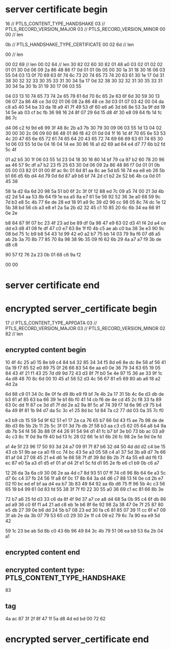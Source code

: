 # server certificate begin
16 // PTLS_CONTENT_TYPE_HANDSHAKE
03 // PTLS_RECORD_VERSION_MAJOR
03 // PTLS_RECORD_VERSION_MINOR
00 00 // len

0b // PTLS_HANDSHAKE_TYPE_CERTIFICATE
00 02 6d // len

00 // len

00 02 69 // len
00 02 64 // len
30 82 02 60 30 82 01 48 a0 03
02 01 02 02 01 01 30 0d 06 09
2a 86 48 86 f7 0d 01 01 0b 05
00 30 1a 31 18 30 16 06 03 55
04 03 13 0f 70 69 63 6f 74 6c
73 20 74 65 73 74 20 63 61 30
1e 17 0d 31 38 30 32 32 33 30
35 33 31 30 34 5a 17 0d 32 38
30 32 32 31 30 35 33 31 30 34
5a 30 1b 31 19 30 17 06 03 55

04 03 13 10 74 65 73 74 2e 65
78 61 6d 70 6c 65 2e 63 6f 6d
30 59 30 13 06 07 2a 86 48 ce
3d 02 01 06 08 2a 86 48 ce 3d
03 01 07 03 42 00 04 da c8 a5
40 54 ba 33 da 18 a9 41 7f 49
53 df 60 e6 a6 3d b6 8e 53 3a
9f dd 19 14 5e ab 03 cf bc fb
36 98 16 24 8f 07 29 6d 15 d8
4f 30 e8 09 64 fb 14 fc 86 7c

d4 06 c2 fd 9d e8 99 3f 48 8c
2b a3 7b 30 79 30 09 06 03 55
1d 13 04 02 30 00 30 2c 06 09
60 86 48 01 86 f8 42 01 0d 04
1f 16 1d 4f 70 65 6e 53 53 4c
20 47 65 6e 65 72 61 74 65 64
20 43 65 72 74 69 66 69 63 61
74 65 30 1d 06 03 55 1d 0e 04
16 04 14 ee 30 86 16 a1 d2 69
ad 64 e4 d7 77 6b b2 fd 5c 4f

01 a2 b5 30 1f 06 03 55 1d 23
04 18 30 16 80 14 bf 79 ca 97
b2 60 78 20 96 aa 46 57 9c df
a7 b2 23 f5 25 63 30 0d 06 09
2a 86 48 86 f7 0d 01 01 0b 05
00 03 82 01 01 00 8f ac 9c 01
6d 81 aa 8c ae 5d b5 16 74 ea
e8 eb 26 5b b1 66 d5 6b d4 4d
79 0d 6d 87 a9 b6 bf 74 2d c1
b2 2e 52 b6 4b ca 0d 01 45 38

58 1a d2 6a 6d 20 98 5a 51 b0
6f 2c 3f 0f 12 88 ed 7c 09 a5
74 00 21 3d 4b d2 2d 54 aa 53
8b 64 f9 1e ea a5 8a e7 61 5e
56 92 52 36 3e a0 68 59 9c 7d
b3 e8 5c 4b 77 6e de 28 ed 18
91 a9 9c 39 d2 96 cc 98 05 8c
74 dc 1e 12 5b 38 bd 56 cb a3
e8 e1 2a 5a 2b d2 32 45 c1 10
85 20 6c 6b 34 ea 66 91 0e 2e

b8 64 87 9f 07 bc 23 4f 23 ad
be 89 df 0a 98 47 e9 63 02 d3
41 f4 2d a4 ce dd e3 d8 41 08
fe df 47 c0 e7 63 8e 1f f0 4b
c5 ae ab c0 ba 38 3e e3 90 9c
08 bd 75 1c b9 b8 54 43 1d 99
42 e0 a2 b7 75 bb 14 03 79 9a
f6 07 d8 a5 ab 2b 3a 70 8b 77
85 70 8a 98 38 9b 35 09 f6 62
6b 29 4a a7 a7 f9 3b de d8 c8

90 57 f2 76 2a 23 0b 01 68 c6
9a f2

00 00
# server certificate end


# encrypted server_certificate begin
17 // PTLS_CONTENT_TYPE_APPDATA
03 // PTLS_RECORD_VERSION_MAJOR
03 // PTLS_RECORD_VERSION_MINOR
02 82 // len

## encrypted content begin
10 4f 4c 25 a0 15 8e b9 c4 84
b4 32 85 34 34 f5 8d e6 8e dc
8e 58 af 56 41 0a 19 f7 85 52
e0 89 75 0f 26 66 83 54 6e aa
e0 0e 36 79 34 63 65 19 05 84
43 4f 21 f1 43 25 7d d9 9d 72
43 d3 8f 7f b0 5e 4e 97 15 36
ae 33 9f 1c 4a d8 48 70 8c 6d
00 10 45 a1 58 52 d3 4c 56 67
81 e5 69 80 ab a6 f8 a2 4d 2a

6d 88 c9 01 34 0c 8e 0f fe d9
8b e9 f9 bf 7e 4b 2a 17 31 5b
4c 6e d3 db de b3 61 af 85 63
ba 66 39 1e b1 6b f0 41 14 cb
f6 de 4e cd 45 2c f8 33 fa 89
63 0c dd 1f 87 ce 3d d1 7f dd
2e a2 9a 8f 5c af 74 39 f7 1d
6e 96 c9 75 b4 6a 49 8f 81 1b
94 d7 da 5c 3c e1 25 8d bc 1d
84 7a c2 77 dd 03 0a 35 7c f0

e3 b9 cb 15 59 5d 9f 62 51 e1
17 2a ca 76 65 b7 66 0d 43 f5
ae 7b 98 de de 8b d3 8b 5b 2b
11 2b 5c 3f 01 3d 7b db 2f 58
b3 aa c3 c5 62 05 64 a8 b4 9a
db 7b 54 f4 56 3b 88 0f 44 26
91 54 94 d1 41 fc b7 bf 3e b0
73 bb ac 03 a9 4c c3 8c 1f 0d
9a f9 40 bd f3 fc 28 02 66 1e
b1 6b 26 fc 98 2e 5e 9d 0e fd

a1 4e 5f 23 96 17 50 93 3d 24
a7 09 91 7f 87 b6 32 d4 50 4d
dd d2 c4 be 15 43 cb 51 9b ae
ca a0 f8 cc 74 bc 43 5e a3 05
58 c4 a1 37 5d 3b a9 d7 7e 66
81 af 04 27 08 45 21 e4 d6 1e
66 58 7f df 39 8d 8b 2b 7f 4a
55 e8 dd f6 f3 ec 87 e0 5a a3
d1 d5 ef 01 af d4 2f e1 5c fd
d1 95 2e fb e6 c1 b9 0b c6 a7

12 26 da 3a 6a c9 30 06 2e aa
4d c7 8d 93 51 07 ff 74 c6 96
8b 64 6e a3 5c d7 6c c4 37 fb
24 56 1f a8 6f 0c 17 8b 64 3a
d4 d6 c7 88 13 f4 0e cd 2b e7
02 f0 bc ed ef bf aa d4 ea b7
3b 83 49 84 92 aa 6b d6 75 ff
96 5b 4c c3 56 65 19 b4 99 61
0d 83 fd 55 38 3f 7f f0 22 30
55 a0 36 69 c1 ec 81 66 8b 3e

72 b7 a6 25 fd d3 33 c6 da 8f
4f 9d 37 a7 ce a8 d4 68 5a 0b
95 c4 6f db 86 ad a9 36 c0 6f
f1 a4 21 ad c8 eb 1e b6 8f 6e
92 98 2a 38 47 0e 7f 25 87 80
e5 db 27 39 0e b6 dd 24 5b b7
08 23 ed 30 fa c6 81 85 07 39
11 cc 6f e7 09 3f ab 2e da 3b
07 79 53 65 c0 29 30 2e 1f c4
09 e2 79 6c 7a 90 ea e9 5d 42

59 1c 23 be ab 5d 8b c0 43 6b
96 49 84 3c 4b 79 51 06 ea b9
53 6a 2b 04 a1
## encrypted content end

## encrypted content type: PTLS_CONTENT_TYPE_HANDSHAKE
83

## tag
4a ac 87 3f 2f 8f 47 1f 5a d8 4d ed bd 00 72 62
# encrypted server_certificate end